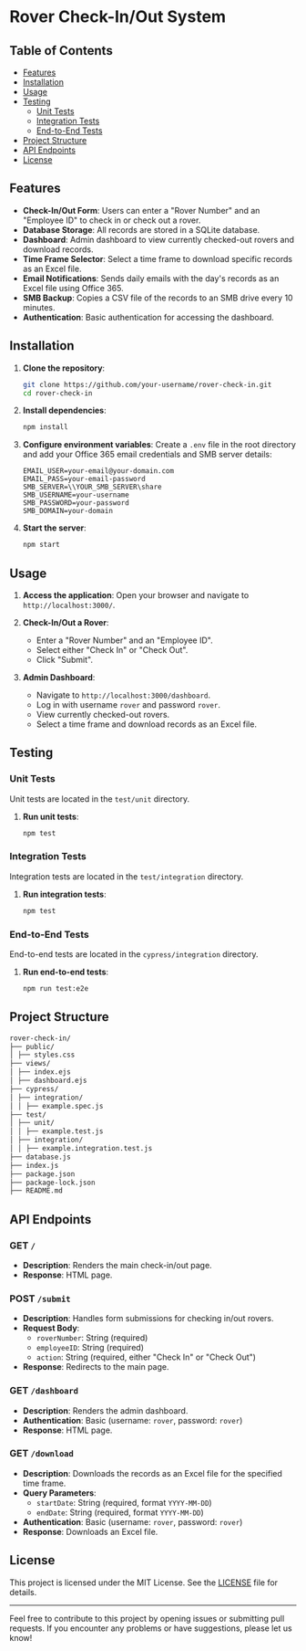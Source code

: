 # Rover Check-In/Out System

## Table of Contents

- [Features](#features)
- [Installation](#installation)
- [Usage](#usage)
- [Testing](#testing)
  - [Unit Tests](#unit-tests)
  - [Integration Tests](#integration-tests)
  - [End-to-End Tests](#end-to-end-tests)
- [Project Structure](#project-structure)
- [API Endpoints](#api-endpoints)
- [License](#license)

## Features

- **Check-In/Out Form**: Users can enter a "Rover Number" and an "Employee ID" to check in or check out a rover.
- **Database Storage**: All records are stored in a SQLite database.
- **Dashboard**: Admin dashboard to view currently checked-out rovers and download records.
- **Time Frame Selector**: Select a time frame to download specific records as an Excel file.
- **Email Notifications**: Sends daily emails with the day's records as an Excel file using Office 365.
- **SMB Backup**: Copies a CSV file of the records to an SMB drive every 10 minutes.
- **Authentication**: Basic authentication for accessing the dashboard.

## Installation

1. **Clone the repository**:
    ```bash
    git clone https://github.com/your-username/rover-check-in.git
    cd rover-check-in
    ```

2. **Install dependencies**:
    ```bash
    npm install
    ```

3. **Configure environment variables**:
   Create a `.env` file in the root directory and add your Office 365 email credentials and SMB server details:
    ```
    EMAIL_USER=your-email@your-domain.com
    EMAIL_PASS=your-email-password
    SMB_SERVER=\\YOUR_SMB_SERVER\share
    SMB_USERNAME=your-username
    SMB_PASSWORD=your-password
    SMB_DOMAIN=your-domain
    ```

4. **Start the server**:
    ```bash
    npm start
    ```

## Usage

1. **Access the application**:
   Open your browser and navigate to `http://localhost:3000/`.

2. **Check-In/Out a Rover**:
   - Enter a "Rover Number" and an "Employee ID".
   - Select either "Check In" or "Check Out".
   - Click "Submit".

3. **Admin Dashboard**:
   - Navigate to `http://localhost:3000/dashboard`.
   - Log in with username `rover` and password `rover`.
   - View currently checked-out rovers.
   - Select a time frame and download records as an Excel file.

## Testing

### Unit Tests

Unit tests are located in the `test/unit` directory.

1. **Run unit tests**:
    ```bash
    npm test
    ```

### Integration Tests

Integration tests are located in the `test/integration` directory.

1. **Run integration tests**:
    ```bash
    npm test
    ```

### End-to-End Tests

End-to-end tests are located in the `cypress/integration` directory.

1. **Run end-to-end tests**:
    ```bash
    npm run test:e2e
    ```

## Project Structure

```bash
rover-check-in/
├── public/
│ ├── styles.css
├── views/
│ ├── index.ejs
│ ├── dashboard.ejs
├── cypress/
│ ├── integration/
│ │ ├── example.spec.js
├── test/
│ ├── unit/
│ │ ├── example.test.js
│ ├── integration/
│ │ ├── example.integration.test.js
├── database.js
├── index.js
├── package.json
├── package-lock.json
├── README.md
```

## API Endpoints

### GET `/`

- **Description**: Renders the main check-in/out page.
- **Response**: HTML page.

### POST `/submit`

- **Description**: Handles form submissions for checking in/out rovers.
- **Request Body**:
  - `roverNumber`: String (required)
  - `employeeID`: String (required)
  - `action`: String (required, either "Check In" or "Check Out")
- **Response**: Redirects to the main page.

### GET `/dashboard`

- **Description**: Renders the admin dashboard.
- **Authentication**: Basic (username: `rover`, password: `rover`)
- **Response**: HTML page.

### GET `/download`

- **Description**: Downloads the records as an Excel file for the specified time frame.
- **Query Parameters**:
  - `startDate`: String (required, format `YYYY-MM-DD`)
  - `endDate`: String (required, format `YYYY-MM-DD`)
- **Authentication**: Basic (username: `rover`, password: `rover`)
- **Response**: Downloads an Excel file.

## License

This project is licensed under the MIT License. See the [LICENSE](LICENSE) file for details.

---

Feel free to contribute to this project by opening issues or submitting pull requests. If you encounter any problems or have suggestions, please let us know!